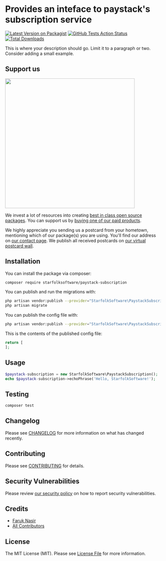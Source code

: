 # Provides an inteface to paystack's subscription service

[![Latest Version on Packagist](https://img.shields.io/packagist/v/starfolksoftware/paystack-subscription.svg?style=flat-square)](https://packagist.org/packages/starfolksoftware/paystack-subscription)
[![GitHub Tests Action Status](https://img.shields.io/github/workflow/status/starfolksoftware/paystack-subscription/run-tests?label=tests)](https://github.com/starfolksoftware/paystack-subscription/actions?query=workflow%3ATests+branch%3Amaster)
[![Total Downloads](https://img.shields.io/packagist/dt/starfolksoftware/paystack-subscription.svg?style=flat-square)](https://packagist.org/packages/starfolksoftware/paystack-subscription)


This is where your description should go. Limit it to a paragraph or two. Consider adding a small example.

## Support us

[<img src="https://github-ads.s3.eu-central-1.amazonaws.com/package-paystack-subscription-laravel.jpg?t=1" width="419px" />](https://spatie.be/github-ad-click/package-paystack-subscription-laravel)

We invest a lot of resources into creating [best in class open source packages](https://spatie.be/open-source). You can support us by [buying one of our paid products](https://spatie.be/open-source/support-us).

We highly appreciate you sending us a postcard from your hometown, mentioning which of our package(s) you are using. You'll find our address on [our contact page](https://spatie.be/about-us). We publish all received postcards on [our virtual postcard wall](https://spatie.be/open-source/postcards).

## Installation

You can install the package via composer:

```bash
composer require starfolksoftware/paystack-subscription
```

You can publish and run the migrations with:

```bash
php artisan vendor:publish --provider="StarfolkSoftware\PaystackSubscription\PaystackSubscriptionServiceProvider" --tag="migrations"
php artisan migrate
```

You can publish the config file with:
```bash
php artisan vendor:publish --provider="StarfolkSoftware\PaystackSubscription\PaystackSubscriptionServiceProvider" --tag="config"
```

This is the contents of the published config file:

```php
return [
];
```

## Usage

```php
$paystack-subscription = new StarfolkSoftware\PaystackSubscription();
echo $paystack-subscription->echoPhrase('Hello, StarfolkSoftware!');
```

## Testing

```bash
composer test
```

## Changelog

Please see [CHANGELOG](CHANGELOG.md) for more information on what has changed recently.

## Contributing

Please see [CONTRIBUTING](.github/CONTRIBUTING.md) for details.

## Security Vulnerabilities

Please review [our security policy](../../security/policy) on how to report security vulnerabilities.

## Credits

- [Faruk Nasir](https://github.com/frknasir)
- [All Contributors](../../contributors)

## License

The MIT License (MIT). Please see [License File](LICENSE.md) for more information.
